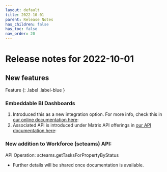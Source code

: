 ```yaml
---
layout: default
title: 2022-10-01
parent: Release Notes
has_children: false
has_toc: false
nav_order: 20
---
```


# Release notes for 2022-10-01

## New features

Feature
{: .label .label-blue }

### Embeddable BI Dashboards

1. Introduced this as a new integration option.
For more info, check this in [our online documentation here](https://www.docs.smartclean.io/integrations_ui.html):
2. Associated API is introduced under Matrix API offerings 
in [our API documentation here](https://www.apidocs.smartclean.io/matrixAPIs/matrix_api_bi_embed.html):  


### New addition to Workforce (scteams) API: 
API Operation: scteams.getTasksForPropertyByStatus
- Further details will be shared once documentation is available.
